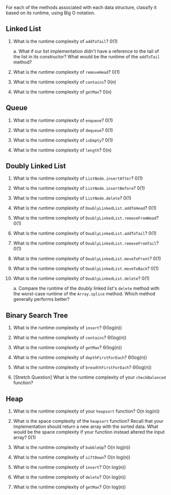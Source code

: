 For each of the methods associated with each data structure, classify it based on its runtime, using Big O notation.

## Linked List

1.  What is the runtime complexity of `addToTail`?
    0(1)

    a. What if our list implementation didn't have a reference to the tail of the list in its constructor? What would be the runtime of the `addToTail` method?

2.  What is the runtime complexity of `removeHead`?
    0(1)

3.  What is the runtime complexity of `contains`?
    0(n)

4.  What is the runtime complexity of `getMax`?
    0(n)

## Queue

1.  What is the runtime complexity of `enqueue`?
    0(1)

2.  What is the runtime complexity of `dequeue`?
    0(1)

3.  What is the runtime complexity of `isEmpty`?
    0(1)

4.  What is the runtime complexity of `length`?
    0(n)

## Doubly Linked List

1.  What is the runtime complexity of `ListNode.insertAfter`?
    0(1)

2.  What is the runtime complexity of `ListNode.insertBefore`?
    0(1)

3.  What is the runtime complexity of `ListNode.delete`?
    0(1)

4.  What is the runtime complexity of `DoublyLinkedList.addToHead`?
    0(1)

5.  What is the runtime complexity of `DoublyLinkedList.removeFromHead`?
    0(1)

6.  What is the runtime complexity of `DoublyLinkedList.addToTail`?
    0(1)

7.  What is the runtime complexity of `DoublyLinkedList.removeFromTail`?
    0(1)

8.  What is the runtime complexity of `DoublyLinkedList.moveToFront`?
    0(1)

9.  What is the runtime complexity of `DoublyLinkedList.moveToBack`?
    0(1)

10. What is the runtime complexity of `DoublyLinkedList.delete`?
    0(1)

    a. Compare the runtime of the doubly linked list's `delete` method with the worst-case runtime of the `Array.splice` method. Which method generally performs better?

## Binary Search Tree

1.  What is the runtime complexity of `insert`?
    Θ(log(n))

2.  What is the runtime complexity of `contains`?
    Θ(log(n))

3.  What is the runtime complexity of `getMax`?
    Θ(log(n))

4.  What is the runtime complexity of `depthFirstForEach`?
    Θ(log(n))

5.  What is the runtime complexity of `breadthFirstForEach`?
    Θ(log(n))

6.  [Stretch Question] What is the runtime complexity of your `checkBalanced` function?

## Heap

1.  What is the runtime complexity of your `heapsort` function?
    O(n log(n))

2.  What is the space complexity of the `heapsort` function? Recall that your implementation should return a new array with the sorted data. What would be the space complexity if your function instead altered the input array?
    0(1)

3.  What is the runtime complexity of `bubbleUp`?
    O(n log(n))

4.  What is the runtime complexity of `siftDown`?
    O(n log(n))

5.  What is the runtime complexity of `insert`?
    O(n log(n))

6.  What is the runtime complexity of `delete`?
    O(n log(n))

7.  What is the runtime complexity of `getMax`?
    O(n log(n))
